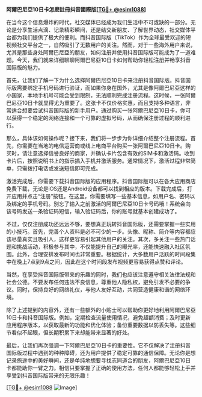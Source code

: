 **阿爾巴尼亞10日卡怎麽註冊抖音國際版[[TG💪+ @esim1088](https://t.me/s/esim1088)]**

在当今这个信息爆炸的时代，社交媒体已经成为我们生活中不可或缺的一部分。无论是分享生活点滴、记录精彩瞬间，还是结交新朋友、了解世界动态，社交媒体平台都为我们提供了极大的便利。而抖音国际版（TikTok）作为全球最受欢迎的短视频社交平台之一，自然吸引了无数用户的关注。然而，对于一些海外用户来说，尤其是那些身处阿爾巴尼亞的朋友，如何注册并使用抖音国际版可能成为了一道难题。今天，我们就来详细聊聊阿爾巴尼亞10日卡如何帮助你轻松注册并畅享抖音国际版的魅力。

首先，让我们了解一下为什么选择阿爾巴尼亞10日卡来注册抖音国际版。抖音国际版需要绑定手机号码进行验证，而如果你身在国外，尤其是像阿爾巴尼亞这样的小国家，本地手机号可能会受到限制，无法顺利完成注册流程。这时候，一张阿爾巴尼亞10日卡就显得尤为重要了。这张卡不仅价格实惠，而且支持多种语言，非常适合想要尝试抖音国际版的新手用户。通过购买一张阿爾巴尼亞10日卡，你可以获得一个稳定的网络连接和一个可靠的虚拟号码，从而确保注册过程的顺利进行。

那么，具体该如何操作呢？接下来，我们将一步步为你详细介绍整个注册流程。首先，你需要在当地的电信运营商或线上电商平台购买一张阿爾巴尼亞10日卡。购买时，请注意选择信誉良好的商家，并确认卡片包含有效的SIM卡和激活码。收到卡片后，按照说明书上的指示插入手机并激活服务。通常情况下，激活过程非常简单，只需拨打电话或发送短信即可完成。

激活完成后，你需要下载抖音国际版的应用程序。抖音国际版可以在各大应用商店免费下载，无论是iOS还是Android设备都可以找到相应的版本。下载完成后，打开应用并点击“注册”按钮。在这里，你需要填写一些基本信息，如用户名、密码以及绑定的手机号码。别忘了输入之前激活的阿爾巴尼亞10日卡号码哦！系统会向该号码发送一条验证码短信，输入验证码后，你的账号就基本创建成功了。

不过，仅仅注册成功还远远不够，要想真正玩转抖音国际版，还需要掌握一些实用的小技巧。首先，完善个人资料是必不可少的一步。头像、昵称、简介等内容都应该尽量真实且吸引人，这样更容易引起其他用户的关注。其次，多关注一些热门话题和挑战活动，积极参与其中，不仅能提升自己的曝光率，还能快速融入社区氛围。此外，合理安排发布时间也非常重要。根据统计，大多数用户活跃的时间段集中在晚上7点到9点之间，因此在这个时间段发布视频更容易获得点赞和评论。

当然，在享受抖音国际版带来的乐趣的同时，我们也应该注意遵守相关法律法规和社会公德。不要发布任何违法不良信息，尊重他人隐私权，避免引发不必要的争议。同时，保持良好的网络礼仪，与他人友好互动，共同营造健康和谐的网络环境。

除了上述提到的内容外，还有一些额外的小贴士可以帮助你更好地利用阿爾巴尼亞10日卡和抖音国际版。例如，定期检查流量使用情况，避免超额消费；及时更新应用程序版本，以获取最新的功能和优化体验；备份重要数据以防丢失等。这些细节看似不起眼，但长期积累下来却能带来显著的好处。

最后，让我们再次强调一下阿爾巴尼亞10日卡的重要性。它不仅解决了注册抖音国际版过程中遇到的种种障碍，还为用户提供了稳定可靠的通信保障。无论你是想记录旅途中的美好瞬间，还是单纯地想要寻找志同道合的朋友，阿爾巴尼亞10日卡都能助你一臂之力。相信只要掌握了正确的使用方法，任何人都能够轻松上手并享受到抖音国际版带来的无限乐趣！

[[TG💪+ @esim1088](https://t.me/s/esim1088) ![Image](https://i.postimg.cc/4NQfJmqS/Snipaste-2025-05-13-00-14-12.png)]